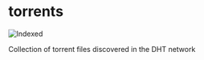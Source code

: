 torrents 
========
![Indexed](https://img.shields.io/badge/indexed-11131-blue)

Collection of torrent files discovered in the DHT network
